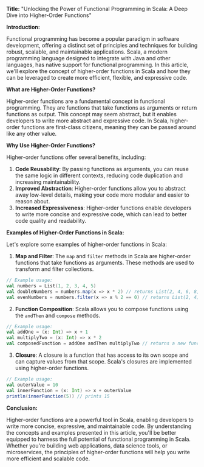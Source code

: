 **Title:** "Unlocking the Power of Functional Programming in Scala: A Deep Dive into Higher-Order Functions"

**Introduction:**

Functional programming has become a popular paradigm in software development, offering a distinct set of principles and techniques for building robust, scalable, and maintainable applications. Scala, a modern programming language designed to integrate with Java and other languages, has native support for functional programming. In this article, we'll explore the concept of higher-order functions in Scala and how they can be leveraged to create more efficient, flexible, and expressive code.

**What are Higher-Order Functions?**

Higher-order functions are a fundamental concept in functional programming. They are functions that take functions as arguments or return functions as output. This concept may seem abstract, but it enables developers to write more abstract and expressive code. In Scala, higher-order functions are first-class citizens, meaning they can be passed around like any other value.

**Why Use Higher-Order Functions?**

Higher-order functions offer several benefits, including:

1. **Code Reusability**: By passing functions as arguments, you can reuse the same logic in different contexts, reducing code duplication and increasing maintainability.
2. **Improved Abstraction**: Higher-order functions allow you to abstract away low-level details, making your code more modular and easier to reason about.
3. **Increased Expressiveness**: Higher-order functions enable developers to write more concise and expressive code, which can lead to better code quality and readability.

**Examples of Higher-Order Functions in Scala:**

Let's explore some examples of higher-order functions in Scala:

1. **Map and Filter**: The `map` and `filter` methods in Scala are higher-order functions that take functions as arguments. These methods are used to transform and filter collections.

```scala
// Example usage:
val numbers = List(1, 2, 3, 4, 5)
val doubleNumbers = numbers.map(x => x * 2) // returns List(2, 4, 6, 8, 10)
val evenNumbers = numbers.filter(x => x % 2 == 0) // returns List(2, 4)
```

2. **Function Composition**: Scala allows you to compose functions using the `andThen` and `compose` methods.

```scala
// Example usage:
val addOne = (x: Int) => x + 1
val multiplyTwo = (x: Int) => x * 2
val composedFunction = addOne andThen multiplyTwo // returns a new function that first adds 1 and then multiplies by 2
```

3. **Closure**: A closure is a function that has access to its own scope and can capture values from that scope. Scala's closures are implemented using higher-order functions.

```scala
// Example usage:
val outerValue = 10
val innerFunction = (x: Int) => x + outerValue
println(innerFunction(5)) // prints 15
```

**Conclusion:**

Higher-order functions are a powerful tool in Scala, enabling developers to write more concise, expressive, and maintainable code. By understanding the concepts and examples presented in this article, you'll be better equipped to harness the full potential of functional programming in Scala. Whether you're building web applications, data science tools, or microservices, the principles of higher-order functions will help you write more efficient and scalable code.